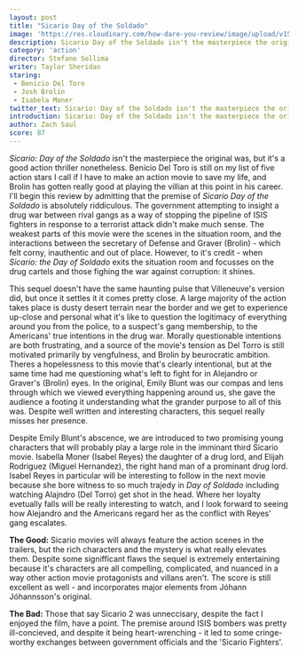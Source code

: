 ```yaml
---
layout: post
title: "Sicario Day of the Soldado"
image: 'https://res.cloudinary.com/how-dare-you-review/image/upload/v1531594192/sicario-2.jpg'
description: Sicario Day of the Soldado isn't the masterpiece the original was, but it's excellent characters are enough to make it a compelling watch.       
category: 'action'
director: Stefano Sollima
writer: Taylor Sheridan
staring: 
 - Benicio Del Toro
 - Josh Brolin
 - Isabela Moner
twitter_text: Sicario: Day of the Soldado isn't the masterpiece the original was, but it's excellent characters are enough to make it a compelling watch.  
introduction: Sicario: Day of the Soldado isn't the masterpiece the original was, but it's excellent characters are enough to make it a compelling watch.
author: Zach Saul
score: 87 
---
```


*Sicario: Day of the Soldado* isn't the masterpiece the original was, but it's a good action thriller nonetheless. Benicio Del Toro is still on my list of five action stars I call if I have to make an action movie to save my life, and Brolin has gotten really good at playing the villian at this point in his career. I'll begin this review by admitting that the premise of *Sicario Day of the Soldado* is absolutely riddiculous. The government attempting to insight a drug war between rival gangs as a way of stopping the pipeline of ISIS fighters in response to a terrorist attack didn't make much sense. The weakest parts of this movie were the scenes in the situation room, and the interactions between the secretary of Defense and Graver (Brolin) - which felt corny, inauthentic and out of place. However, to it's credit - when *Sicario: the Day of Soldado* exits the situation room and focusses on the drug cartels and those fighing the war against corruption: it shines. 

This sequel doesn't have the same haunting pulse that Villeneuve's version did, but once it settles it it comes pretty close.  A large majority of the action takes place is dusty desert terrain near the border and we get to experience up-close and personal what it's like to question the logitimacy of everything around you from the police, to a suspect's gang membership, to the Americans' true intentions in the drug war. Morally questionable intentions are both frustrating, and a source of the movie's tension as Del Torro is still motivated primarily by vengfulness, and Brolin by beurocratic ambition. Theres a hopelessness to this movie that's clearly intentional, but at the same time had me questioning what's left to fight for in Alejandro or Graver's (Brolin) eyes. In the original, Emily Blunt was our compas and lens through which we viewed everything happening around us, she gave the audience a footing it understanding what the grander purpose to all of this was. Despite well written and interesting characters, this sequel really misses her presence.  

Despite Emily Blunt's abscence, we are introduced to two promising young characters that will probably play a large role in the imminant third Sicario movie. Isabella Moner (Isabel Reyes) the daughter of a drug lord, and Elijah Rodriguez (Miguel Hernandez), the right hand man of a prominant drug lord. Isabel Reyes in particular will be interesting to follow in the next movie because she bore witness to so much trajedy in *Day of Soldado* including watching Alajndro (Del Torro) get shot in the head. Where her loyalty evetually falls will be really interesting to watch, and I look forward to seeing how Alejandro and the Americans regard her as the conflict with Reyes' gang escalates. 

**The Good:** Sicario movies will always feature the action scenes in the trailers, but the  rich characters and the mystery is what really elevates them. Despite some signifficant flaws the sequel is extremely entertaining because it's characters are all compelling, complicated, and nuanced in a way other action movie protagonists and villans aren't. The score is still excellent as well - and incorporates major elements from Jóhann Jóhannsson's original. 

**The Bad:** Those that say Sicario 2 was unneccisary, despite the fact I enjoyed the film, have a point. The premise around ISIS bombers was pretty ill-concieved, and despite it being heart-wrenching - it led to some cringe-worthy exchanges between government officials and the 'Sicario Fighters'. 

